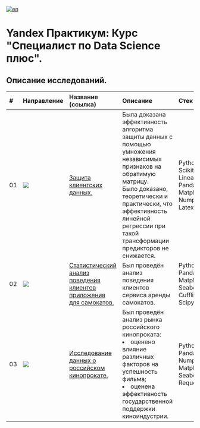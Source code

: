[![en](https://img.shields.io/badge/lang-en-red.svg)](README.en.md)


# Yandex Практикум: Курс "Специалист по Data Science плюс".

## Описание исследований.
| # | Направление | Название (ссылка) | Описание | Стек |
|:--|:--|:--|:--|:--|
| 01 | ![](https://img.shields.io/badge/ML-753636) |[Защита клиентских данных.](https://github.com/mrBrain101/Yandex_Practicum_projects/tree/677e8370dee0aadea6a333ea7df9ac2beb0f571f/Math_Customer_Data_Protection)| Была доказана эффективность алгоритма защиты данных с помощью умножения независимых признаков на обратимую матрицу.<br> Было доказано, теоретически и практически, что эффективность линейной регрессии при такой трансформации предикторов не снижается.|Python.<br>Scikit-Learn: LinearRegression.<br>Pandas. <br>Matplotlib. <br>Numpy.<br>Latex.|
| 02 | ![](https://img.shields.io/badge/STATS-736e68) |[Статистический анализ поведения клиентов приложения для самокатов.](https://github.com/mrBrain101/Yandex_Practicum_projects/tree/677e8370dee0aadea6a333ea7df9ac2beb0f571f/Stats_Scooter_App_Research)|Был проведён анализ поведения клиентов сервиса аренды самокатов.|Python.<br>Pandas, Numpy.<br>Matplotlib, Seaborn, Cufflinks.<br>Scipy, Math.|
| 03 | ![](https://img.shields.io/badge/Research-175559) | [Исследование данных о российском кинопрокате.]() | Был проведён анализ рынка российского кинопроката:<br><li>оценено влияние различных факторов на успешность фильма;<li>оценена эффективность государственной поддержки киноиндустрии. | Python.<br>Pandas.<br>Numpy.<br>Matplotlib, Seaborn.<br>Requests, IO.|
